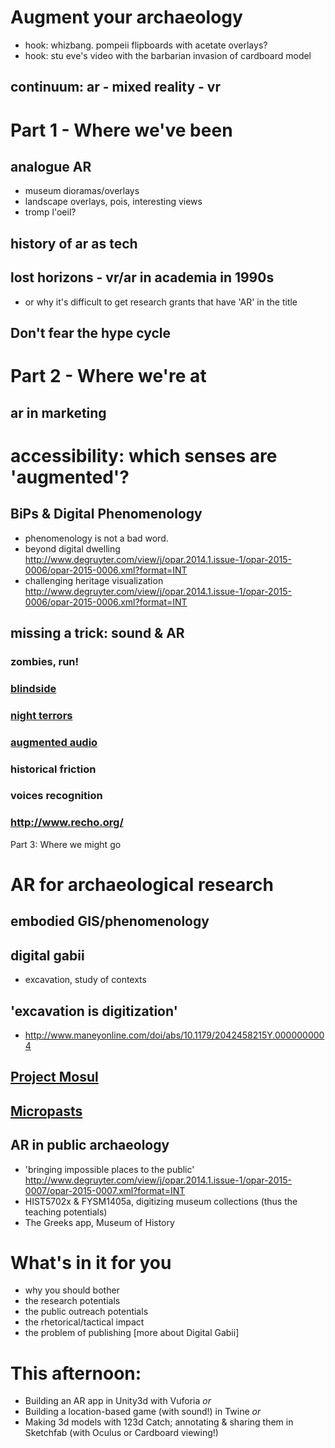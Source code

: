 # Augment your archaeology


- hook: whizbang. pompeii flipboards with acetate overlays?
- hook: stu eve's video with the barbarian invasion of cardboard model


## continuum: ar - mixed reality - vr


# Part 1 - Where we've been
## analogue AR
+ museum dioramas/overlays
+ landscape overlays, pois, interesting views
+ tromp l'oeil?

## history of ar as tech


## lost horizons - vr/ar in academia in 1990s
- or why it's difficult to get research grants that have 'AR' in the title


## Don't fear the hype cycle


# Part 2 - Where we're at
## ar in marketing


# accessibility: which senses are 'augmented'?


## BiPs & Digital Phenomenology
- phenomenology is not a bad word.
- beyond digital dwelling http://www.degruyter.com/view/j/opar.2014.1.issue-1/opar-2015-0006/opar-2015-0006.xml?format=INT
- challenging heritage visualization http://www.degruyter.com/view/j/opar.2014.1.issue-1/opar-2015-0006/opar-2015-0006.xml?format=INT


## missing a trick: sound & AR


### zombies, run!


### [blindside](http://www.blindsidegame.com/)


### [night terrors](https://www.indiegogo.com/projects/night-terrors-augmented-reality-survival-horror)


### [augmented audio](http://www.augmentedaudio.com/)


### historical friction


### voices recognition


### http://www.recho.org/


Part 3: Where we might go
#
# AR for archaeological research


## embodied GIS/phenomenology


## digital gabii 
- excavation, study of contexts


## 'excavation is digitization' 

+ http://www.maneyonline.com/doi/abs/10.1179/2042458215Y.0000000004


## [Project Mosul](http://projectmosul.org/)


## [Micropasts](http://research.micropasts.org/2014/06/13/3d-modelling-via-sfm/)


## AR in public archaeology
+ 'bringing impossible places to the public' http://www.degruyter.com/view/j/opar.2014.1.issue-1/opar-2015-0007/opar-2015-0007.xml?format=INT
+ HIST5702x & FYSM1405a, digitizing museum collections (thus the teaching potentials)
+ The Greeks app, Museum of History

# What's in it for you
- why you should bother
- the research potentials
- the public outreach potentials
- the rhetorical/tactical impact
- the problem of publishing [more about Digital Gabii]


# This afternoon:
+ Building an AR app in Unity3d with Vuforia
_or_
+ Building a location-based game (with sound!) in Twine
_or_
+ Making 3d models with 123d Catch; annotating & sharing them in Sketchfab (with Oculus or Cardboard viewing!)

